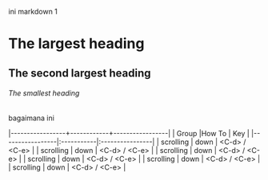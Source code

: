 ini markdown 1
# The largest heading
## The second largest heading
###### The smallest heading
bagaimana ini

|-----------------+------------+-----------------|
| Group           |How To      | Key             |
|-----------------|:-----------|:----------------|
| scrolling | down | \<C-d\> / \<C-e\> |
| scrolling | down | \<C-d\> / \<C-e\> |
| scrolling | down | \<C-d\> / \<C-e\> |
| scrolling | down | \<C-d\> / \<C-e\> |
| scrolling | down | \<C-d\> / \<C-e\> |
| scrolling | down | \<C-d\> / \<C-e\> |
